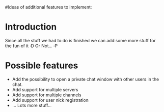 #Ideas of additional features to implement:

# Introduction #
Since all the stuff we had to do is finished we can add some more stuff for the fun of it :D Or Not... :P


# Possible features #

  * Add the possibility to open a private chat window with other users in the chat.
  * Add support for multiple servers
  * Add support for multiple channels
  * Add support for user nick registration
  * ... Lots more stuff...
